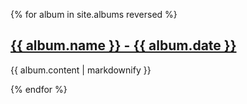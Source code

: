 {% for album in site.albums reversed %}
 <h2> 
    <a href="{{ album.url }}">
      {{ album.name }} - {{ album.date }}
    </a>
  </h2>
  
  <p>{{ album.content | markdownify }}</p>
{% endfor %}
